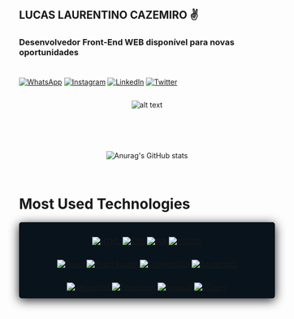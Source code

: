 ## LUCAS LAURENTINO CAZEMIRO ✌️

### Desenvolvedor Front-End WEB disponível para novas oportunidades

#

[![WhatsApp](https://img.shields.io/badge/WhatsApp-25D366?style=for-the-badge&logo=whatsapp&logoColor=white)](https://api.whatsapp.com/send?phone=5521986725250&text=Ol%C3%A1!%20Vim%20pelo%20GitHub!)
[![Instagram](https://img.shields.io/badge/Instagram-E4405F?style=for-the-badge&logo=instagram&logoColor=white)](https://www.instagram.com/laurentinobx/)
[![LinkedIn](https://img.shields.io/badge/LinkedIn-0077B5?style=for-the-badge&logo=linkedin&logoColor=white)](https://www.linkedin.com/in/lucas-laurentino-437b65239/)
[![Twitter](https://img.shields.io/badge/Twitter-1DA1F2?style=for-the-badge&logo=twitter&logoColor=white)](https://twitter.com/laurentinodev)

<div style="display:flex; width:0 auto; flex-wrap:wrap; flex-direction:column; justify-content:start;align-items:center; ">

![alt text](https://lh3.googleusercontent.com/fife/AAWUweVH9CLNnV67SYbPTy69_tSY7dfmOh4IlSu6EKJ5WZCCKrK0cBB019cTP6gZZ0im6tp_hjnW2vR7Y3UT828Pr73DgJEwxvUXzxec6GmbcHlnk96ZiV0nvSmWfXf7MYhXBLK-U23l3JDKZlZuJcoJA8xejiHMACYlq-OWNt2yqhHjt8VRArL3hPQaBtGKptWlBqsUM1VftnDmOt2D9MqibSryMWbmY95I-PxdOHlQDtrJ7GxvmUKN7XF4UH1fQGx_0cDmk1jon_pW6i-mS31vnvhyUeWkBvbnI0MBtr-E8qEtS4zH183oG6meU5L0sStpeKpNxhTZvKAeYi7ETf00-bdcj3IB5P0c3XgiNi9BYE_IueQ0M8Tfcop8dGWFwPc9Yuv42_xrSD6NemppNvOaNpqkJysk1-6_sta88RNmU3t4Km_nHOMtfRFWuLfea_50aBt-P00m8WpFR8-moYN8ofrmd3YlDJ9m7w9y0Dv-O7-6YSH9CoEkBEJyAUOhmE9d0QuQ4vWA0H4znVMALDfwjTfQADs-rWhN_XjavJZkNmsSdByUMp5DmYCF2hjRAtQw3XMj_Q7bFfjhYMx-izi_1xl7G6HtKVYc_HzVJunM0q8tf96KnWM8mFbGKlPPXhdzPFKMGGNZOsa1lEfyBVAdVlmJPE3XWJ-_v6l27ZijEn6M6ykH1vUoH00-4mJy9vR14AIHUYTJZjzL6JCJRvm0-Cq73XgnLoKb2NADlnxVqA93NbQd_z2Hbw6tLN5GOcTiyq2dsBQ8UvheoG9ZpqCQ65fc-DJaGAzVX-tlM6QBQXw3VYAwudxdTduJlsmRBYnRzRKm16GQXizNgumeJyVsYSu9pwkwDt5TWDFtJi3RLfF6IseoFCXNYMwF8YciLwqqx23RXA9gpjEi5g1nzpPJpSurULXvaHJQUYyEVDGS2l0HONtMdGBwQ1Gdzmdf1D5WbEGP1Ba-vne66GeM-kHdgc7y563bOJGxrp3SOzO5hdxX0HDPtdunZjGaSKsG4JmDd-nKEoCg6cpjEx21Nljxu6SqD77xyjgryTb2W1HpZs7iMBn-GiFpd4r6mF7mlD6cv3VBIKA6dW0x6p6bQGJpsB3rj8eggAA-zEIRbBUXaIk5FQ-OP3xZzOPcsSBO1bU7nm3ksU97dMcSAwQ07_i9-SD8ByDLbzdkf8rhUdiOMli-GlchheXq5gaK6eC5noKUp2jodcsyc2jc7aR-UytKrc_hYpV4XDMgrY9Fy4_qzdnnGbdvPJ-vzc8c-Ir9jqASkU6M0nuVTX-4rXZOW4rbKvnpCU6PI0F_sQMskgcpA6o=w1920-h969 ":D")

####

</br>

![Anurag's GitHub stats](https://github-readme-stats.vercel.app/api?username=laurentino14&show_icons=true&theme=codeSTACKr)

</div>
</br>

# Most Used Technologies

<div style="display:flex; flex-wrap:wrap; justify-content:space-around;align-items:center; padding-top:15px; border-radius:5px; box-shadow:0px 4px 20px 0px #1e1e1e; gap:0px; background-color:rgb(9, 19, 27);">

[![HTML](https://img.shields.io/badge/HTML-239120?style=for-the-badge&logo=html5&logoColor=white)]()
[![CSS](https://img.shields.io/badge/CSS-239120?&style=for-the-badge&logo=css3&logoColor=white)]()
[![WX](https://img.shields.io/badge/Windows-0078D6?style=for-the-badge&logo=windows&logoColor=white)]()
[![XCODE](https://img.shields.io/badge/Xcode-007ACC?style=for-the-badge&logo=Xcode&logoColor=white)]()

[![React](https://img.shields.io/badge/React-20232A?style=for-the-badge&logo=react&logoColor=61DAFB)]()
[![React Router](https://img.shields.io/badge/React_Router-CA4245?style=for-the-badge&logo=react-router&logoColor=white)]()
[![TailwindCSS](https://img.shields.io/badge/Tailwind_CSS-38B2AC?style=for-the-badge&logo=tailwind-css&logoColor=white)]()
[![Bootstrap5](https://img.shields.io/badge/Bootstrap-563D7C?style=for-the-badge&logo=bootstrap&logoColor=white)]()

[![Javascript](https://img.shields.io/badge/JavaScript-F7DF1E?style=for-the-badge&logo=javascript&logoColor=black)]()
[![Typescript](https://img.shields.io/badge/TypeScript-007ACC?style=for-the-badge&logo=typescript&logoColor=white)]()
[![NodeJS](https://img.shields.io/badge/Node.js-43853D?style=for-the-badge&logo=node.js&logoColor=white)]()
[![JQuery](https://img.shields.io/badge/jQuery-0769AD?style=for-the-badge&logo=jquery&logoColor=white)]()

</div>
